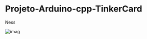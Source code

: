 # Projeto-Arduino-cpp-TinkerCard

  Ness

![imag](https://github.com/user-attachments/assets/a318b6ee-bb10-40b8-add4-95fb8471fec1)
